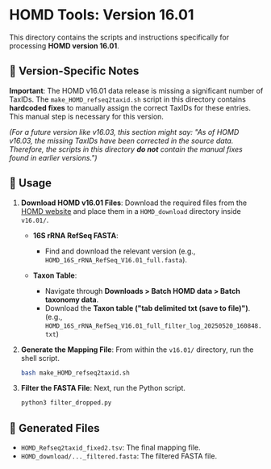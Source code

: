 # HOMD Tools: Version 16.01

This directory contains the scripts and instructions specifically for processing **HOMD version 16.01**.

## 📝 Version-Specific Notes
**Important**: The HOMD v16.01 data release is missing a significant number of TaxIDs. The `make_HOMD_refseq2taxid.sh` script in this directory contains **hardcoded fixes** to manually assign the correct TaxIDs for these entries. This manual step is necessary for this version.

*(For a future version like v16.03, this section might say: "As of HOMD v16.03, the missing TaxIDs have been corrected in the source data. Therefore, the scripts in this directory **do not** contain the manual fixes found in earlier versions.")*

## 🚀 Usage

1.  **Download HOMD v16.01 Files**:
    Download the required files from the [HOMD website](https://www.homd.org/downloads) and place them in a `HOMD_download` directory inside `v16.01/`.

    * **16S rRNA RefSeq FASTA**:
        * Find and download the relevant version (e.g., `HOMD_16S_rRNA_RefSeq_V16.01_full.fasta`).

    * **Taxon Table**:
        * Navigate through **Downloads > Batch HOMD data > Batch taxonomy data**.
        * Download the **Taxon table ("tab delimited txt (save to file)")**. (e.g., `HOMD_16S_rRNA_RefSeq_V16.01_full_filter_log_20250520_160848.txt`)

2.  **Generate the Mapping File**:
    From within the `v16.01/` directory, run the shell script.
    ```bash
    bash make_HOMD_refseq2taxid.sh
    ```

3.  **Filter the FASTA File**:
    Next, run the Python script.
    ```bash
    python3 filter_dropped.py
    ```

## 📂 Generated Files
* `HOMD_Refseq2taxid_fixed2.tsv`: The final mapping file.
* `HOMD_download/..._filtered.fasta`: The filtered FASTA file.